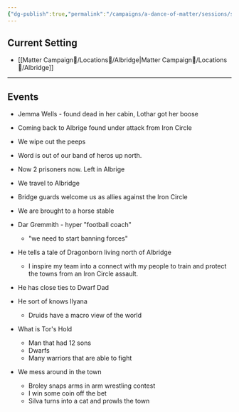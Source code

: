 ```yaml
---
{"dg-publish":true,"permalink":"/campaigns/a-dance-of-matter/sessions/session-005/"}
---
```




## Current Setting
- [[Matter Campaign📁/Locations📌/Albridge\|Matter Campaign📁/Locations📌/Albridge]] 
---

## Events
-   Jemma Wells - found dead in her cabin, Lothar got her boose
-   Coming back to Albrige found under attack from Iron Circle
-   We wipe out the peeps
-   Word is out of our band of heros up north.
-   Now 2 prisoners now. Left in Albrige

-   We travel to Albridge
-   Bridge guards welcome us as allies against the Iron Circle
-   We are brought to a horse stable
-   Dar Gremmith - hyper "football coach"
	-   "we need to start banning forces"
-   He tells a tale of Dragonborn living north of Albridge
	-   I inspire my team into a connect with my people to train and protect the towns from an Iron Circle assault.
-   He has close ties to Dwarf Dad
-   He sort of knows Ilyana
	-   Druids have a macro view of the world
-   What is Tor's Hold
	-   Man that had 12 sons
	-   Dwarfs
	-   Many warriors that are able to fight
-   We mess around in the town
	-   Broley snaps arms in arm wrestling contest
	-   I win some coin off the bet
	-   Silva turns into a cat and prowls the town